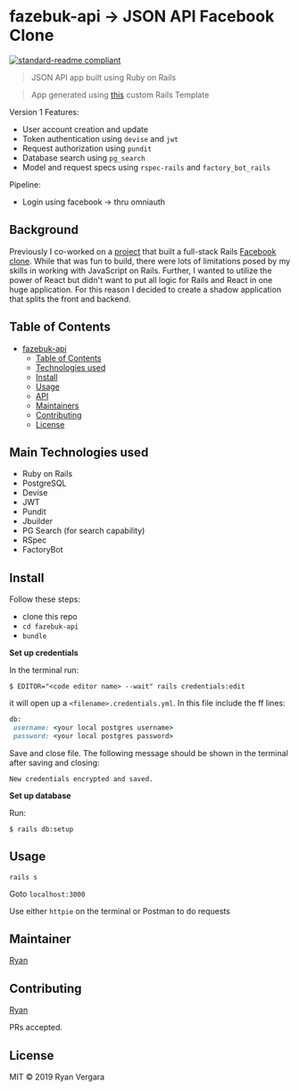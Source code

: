 # fazebuk-api -> JSON API Facebook Clone

[![standard-readme compliant](https://img.shields.io/badge/standard--readme-OK-green.svg?style=flat-square)](https://github.com/RichardLitt/standard-readme)

> JSON API app built using Ruby on Rails

> App generated using [this](https://github.com/rvvergara/rails-templates/tree/master/api_template) custom Rails Template

Version 1 Features:

- User account creation and update
- Token authentication using `devise` and `jwt`
- Request authorization using `pundit`
- Database search using `pg_search`
- Model and request specs using `rspec-rails` and `factory_bot_rails`

Pipeline:

- Login using facebook -> thru omniauth

## Background

Previously I co-worked on a [project](https://github.com/dipto0321/facialbook) that built a full-stack Rails [Facebook clone](https://facials.herokuapp.com/). While that was fun to build, there were lots of limitations posed by my skills in working with JavaScript on Rails. Further, I wanted to utilize the power of React but didn't want to put all logic for Rails and React in one huge application. For this reason I decided to create a shadow application that splits the front and backend.

## Table of Contents

- [fazebuk-api](#fazebuk-api)
  - [Table of Contents](#table-of-contents)
  - [Technologies used](#main-technologies-used)
  - [Install](#install)
  - [Usage](#usage)
  - [API](#api)
  - [Maintainers](#maintainers)
  - [Contributing](#contributing)
  - [License](#license)

## Main Technologies used

- Ruby on Rails
- PostgreSQL
- Devise
- JWT
- Pundit
- Jbuilder
- PG Search (for search capability)
- RSpec
- FactoryBot

## Install

Follow these steps:

- clone this repo
- `cd fazebuk-api`
- `bundle`

**Set up credentials**

In the terminal run:

```
$ EDITOR="<code editor name> --wait" rails credentials:edit
```

it will open up a `<filename>.credentials.yml`. In this file include the ff lines:

```ruby
db:
 username: <your local postgres username>
 password: <your local postgres password>
```

Save and close file. The following message should be shown in the terminal after saving and closing:

```
New credentials encrypted and saved.
```

**Set up database**

Run:

```
$ rails db:setup
```

## Usage

```
rails s
```

Goto `localhost:3000`

Use either `httpie` on the terminal or Postman to do requests

## Maintainer

[Ryan](https://github.com/rvvergara)

## Contributing

[Ryan](https://github.com/rvvergara)

PRs accepted.

## License

MIT © 2019 Ryan Vergara
